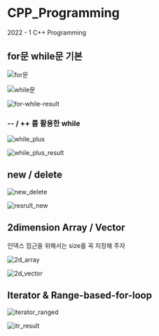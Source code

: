 # CPP_Programming
2022 - 1 C++ Programming

## for문 while문 기본 
![for문](https://user-images.githubusercontent.com/50546745/157867500-0d791c32-2c95-410d-bdc2-e0a6cbf8c679.png)

![while문](https://user-images.githubusercontent.com/50546745/157867550-56bc87bb-e731-44dd-bdfe-bbbc7d2863c1.png)

![for-while-result](https://user-images.githubusercontent.com/50546745/157867578-66718cdf-a2d5-4733-b6d4-869a7c934d62.png)

### -- / ++ 를 활용한 while

![while_plus](https://user-images.githubusercontent.com/50546745/159238344-6ae8611e-8cfa-46fd-87b4-53c55219bea6.png)

![while_plus_result](https://user-images.githubusercontent.com/50546745/159238347-fe963091-413e-4e48-8a6b-9cd39b6d108e.png)

## new / delete
![new_delete](https://user-images.githubusercontent.com/50546745/159124413-14abb8a5-a5b2-4356-ae60-d2d12a202f56.png)

![resrult_new](https://user-images.githubusercontent.com/50546745/159124327-afac0d18-0eb5-431d-9c03-000d33c37189.png)

## 2dimension Array / Vector

인덱스 접근을 위해서는 size를 꼭 지정해 주자

![2d_array](https://user-images.githubusercontent.com/50546745/159659388-1daf2686-a524-483a-ad27-29b62331df7b.png)

![2d_vector](https://user-images.githubusercontent.com/50546745/159659392-545acad1-6178-4658-bd02-90cd57f214ed.png)

## Iterator & Range-based-for-loop

![iterator_ranged](https://user-images.githubusercontent.com/50546745/159933879-e2cff351-c17a-4d96-a7b3-2dea4d79025c.png)

![itr_result](https://user-images.githubusercontent.com/50546745/159933893-414ca86c-84ce-4b5d-a67f-896b8e2843c9.png)



